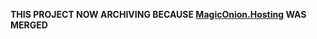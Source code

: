 **THIS PROJECT NOW ARCHIVING BECAUSE [MagicOnion.Hosting](https://www.nuget.org/packages/MagicOnion.Hosting/) WAS MERGED**
